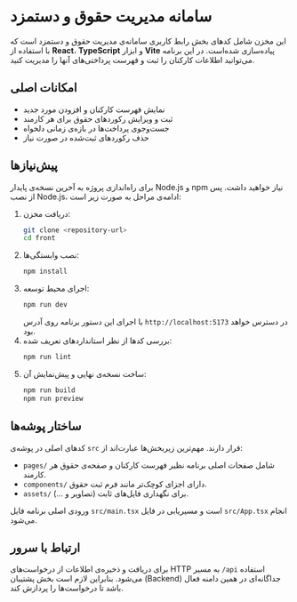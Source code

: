 # سامانه مدیریت حقوق و دستمزد

این مخزن شامل کدهای بخش رابط کاربری سامانه‌ی مدیریت حقوق و دستمزد است که با استفاده از **React**، **TypeScript** و ابزار **Vite** پیاده‌سازی شده‌است. در این برنامه می‌توانید اطلاعات کارکنان را ثبت و فهرست پرداختی‌های آنها را مدیریت کنید.

## امکانات اصلی

- نمایش فهرست کارکنان و افزودن مورد جدید
- ثبت و ویرایش رکوردهای حقوق برای هر کارمند
- جست‌وجوی پرداخت‌ها در بازه‌ی زمانی دلخواه
- حذف رکوردهای ثبت‌شده در صورت نیاز

## پیش‌نیازها

برای راه‌اندازی پروژه به آخرین نسخه‌ی پایدار Node.js و npm نیاز خواهید داشت. پس از نصب Node.js، ادامه‌ی مراحل به صورت زیر است:

1. دریافت مخزن: 
   ```bash
   git clone <repository-url>
   cd front
   ```
2. نصب وابستگی‌ها:
   ```bash
   npm install
   ```
3. اجرای محیط توسعه:
   ```bash
   npm run dev
   ```
   با اجرای این دستور برنامه روی آدرس `http://localhost:5173` در دسترس خواهد بود.
4. بررسی کدها از نظر استانداردهای تعریف شده:
   ```bash
   npm run lint
   ```
5. ساخت نسخه‌ی نهایی و پیش‌نمایش آن:
   ```bash
   npm run build
   npm run preview
   ```

## ساختار پوشه‌ها

کدهای اصلی در پوشه‌ی `src` قرار دارند. مهم‌ترین زیربخش‌ها عبارت‌اند از:

- `pages/` شامل صفحات اصلی برنامه نظیر فهرست کارکنان و صفحه‌ی حقوق هر کارمند.
- `components/` دارای اجزای کوچک‌تر مانند فرم ثبت حقوق.
- `assets/` برای نگهداری فایل‌های ثابت (تصاویر و ...).

ورودی اصلی برنامه فایل `src/main.tsx` است و مسیریابی در فایل `src/App.tsx` انجام می‌شود.

## ارتباط با سرور

برای دریافت و ذخیره‌ی اطلاعات از درخواست‌های HTTP به مسیر `/api` استفاده می‌شود. بنابراین لازم است بخش پشتیبان (Backend) جداگانه‌ای در همین دامنه فعال باشد تا درخواست‌ها را پردازش کند.
